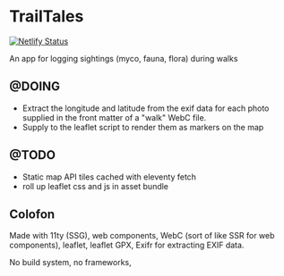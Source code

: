 # TrailTales

[![Netlify Status](https://api.netlify.com/api/v1/badges/5e4e6ee4-8fcf-4404-aa58-e2e635710ded/deploy-status)](https://app.netlify.com/sites/trail-tales/deploys)

An app for logging sightings (myco, fauna, flora) during walks

## @DOING

- Extract the longitude and latitude from the exif data for each photo supplied in the front matter of a "walk" WebC file.
- Supply to the leaflet script to render them as markers on the map


## @TODO

- Static map API tiles cached with eleventy fetch
- roll up leaflet css and js in asset bundle

## Colofon

Made with 11ty (SSG), web components, WebC (sort of like SSR for web components), leaflet,
leaflet GPX, Exifr for extracting EXIF data.

No build system, no frameworks, 
